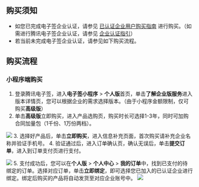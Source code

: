 ## 购买须知
- 如您已完成电子签企业认证，请参见 [已认证企业用户购买指南](https://cloud.tencent.com/document/product/1323/53795) 进行购买。（如需进行腾讯电子签企业认证，请参见 [企业认证指引](https://cloud.tencent.com/document/product/1323/58758)）
- 若当前未完成电子签企业认证，请参见如下购买流程。

## 购买流程
### 小程序端购买
1. 登录腾讯电子签，进入**电子签小程序** > **个人版**首页，单击**了解企业版服务**进入版本详情页，您可以根据企业的需求选择版本。（由于小程序金额限制，仅可购买**高级版**）
2. 单击**高级版**立即购买，进入产品选购页，购买时长可选择1-3年，同时可加购合同加量包（1千份、1万份两档）。

![](https://qcloudimg.tencent-cloud.cn/raw/2d00231b08aa54056a10e926d652ba3a.png)
3. 选择好产品后，单击**立即购买**，进入信息补充页面，首次购买请补充企业名称并验证手机号。
4. 验证通过后，进入订单确认页，确认无误后，单击**提交订单**，进入到订单支付页进行支付。

![](https://qcloudimg.tencent-cloud.cn/raw/d93168f2956ff89bfcd42d39105c2de5.png)
5. 支付成功后，您可以在**个人版** > **个人中心** > **我的订单**中，找到已支付的待绑定的订单。选择对应订单，单击**立即绑定**，即可选择您已加入的已认证企业进行绑定。绑定后购买的产品将自动发货至对应企业账号中。
![](https://qcloudimg.tencent-cloud.cn/raw/38db870d8457b94147c18acbfbbee219.png)

